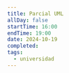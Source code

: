 ```yaml
---
title: Parcial UML
allDay: false
startTime: 16:00
endTime: 19:00
date: 2024-10-19
completed: 
tags:
  - universidad
---
```

